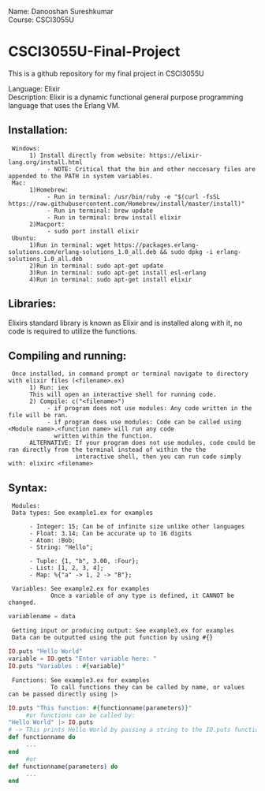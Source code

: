 Name: Danooshan Sureshkumar  
Course: CSCI3055U  

# CSCI3055U-Final-Project
This is a github repository for my final project in CSCI3055U  

Language: Elixir  
Description: Elixir is a dynamic functional general purpose programming language that uses the Erlang VM.  

## Installation: 
     Windows:  
          1) Install directly from website: https://elixir-lang.org/install.html  
               - NOTE: Critical that the bin and other neccesary files are appended to the PATH in system variables.  
     Mac:  
          1)Homebrew:   
               - Run in terminal: /usr/bin/ruby -e "$(curl -fsSL https://raw.githubusercontent.com/Homebrew/install/master/install)"  
               - Run in terminal: brew update  
               - Run in terminal: brew install elixir  
          2)Macport:  
               - sudo port install elixir  
     Ubuntu:  
          1)Run in terminal: wget https://packages.erlang-solutions.com/erlang-solutions_1.0_all.deb && sudo dpkg -i erlang-solutions_1.0_all.deb  
          2)Run in terminal: sudo apt-get update  
          3)Run in terminal: sudo apt-get install esl-erlang  
          4)Run in terminal: sudo apt-get install elixir  
## Libraries:
Elixirs standard library is known as Elixir and is installed along with it, no code is required to utilize the functions.   

## Compiling and running:
     Once installed, in command prompt or terminal navigate to directory with elixir files (<filename>.ex)
          1) Run: iex 
          This will open an interactive shell for running code.
          2) Compile: c("<filename>")
               - if program does not use modules: Any code written in the file will be ran.
               - if program does use modules: Code can be called using <Module name>.<function name> will run any code 
                 written within the function.
          ALTERNATIVE: If your program does not use modules, code could be ran directly from the terminal instead of within the the
                       interactive shell, then you can run code simply with: elixirc <filename>
      
## Syntax:  
     Modules: 
     Data types: See example1.ex for examples
     
          - Integer: 15; Can be of infinite size unlike other languages
          - Float: 3.14; Can be accurate up to 16 digits
          - Atom: :Bob; 
          - String: "Hello";
          
          - Tuple: {1, "b", 3.00, :Four};
          - List: [1, 2, 3, 4];
          - Map: %{"a" -> 1, 2 -> "B"};
          
     Variables: See example2.ex for examples
                Once a variable of any type is defined, it CANNOT be changed. 
```elixir
variablename = data
```
     Getting input or producing output: See example3.ex for examples
     Data can be outputted using the put function by using #{}
```elixir
IO.puts "Hello World"
variable = IO.gets "Enter variable here: "
IO.puts "Variables : #{variable}"
```
     Functions: See example3.ex for examples
                To call functions they can be called by name, or values can be passed directly using |>
```elixir
IO.puts "This function: #{functionname(parameters)}"
     #or functions can be called by:
"Hello World" |> IO.puts
# -> This prints Hello World by passing a string to the IO.puts function
def functionname do
     ...
end
     #or
def functionname(parameters) do
     ...
end
```
         
     
